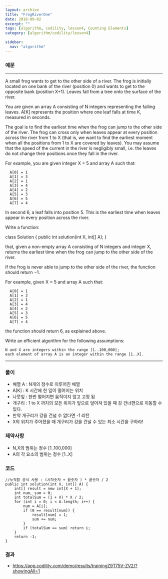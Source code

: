 ```yaml
---
layout: archive
title: "FrogRiverOne"
date: 2018-09-02
excerpt: ""
tags: [algorithm, codility, lesson4, Counting Elements]
category: [algorithm/codility/lesson4]

sidebar:
  nav: "algorithm"
---
```


### 예문 
* * *
A small frog wants to get to the other side of a river. The frog is initially located on one bank of the river (position 0) and wants to get to the opposite bank (position X+1). Leaves fall from a tree onto the surface of the river.

You are given an array A consisting of N integers representing the falling leaves. A[K] represents the position where one leaf falls at time K, measured in seconds.

The goal is to find the earliest time when the frog can jump to the other side of the river. The frog can cross only when leaves appear at every position across the river from 1 to X (that is, we want to find the earliest moment when all the positions from 1 to X are covered by leaves). You may assume that the speed of the current in the river is negligibly small, i.e. the leaves do not change their positions once they fall in the river.

For example, you are given integer X = 5 and array A such that:
```
  A[0] = 1
  A[1] = 3
  A[2] = 1
  A[3] = 4
  A[4] = 2
  A[5] = 3
  A[6] = 5
  A[7] = 4
```
In second 6, a leaf falls into position 5. This is the earliest time when leaves appear in every position across the river.

Write a function:

class Solution { public int solution(int X, int[] A); }

that, given a non-empty array A consisting of N integers and integer X, returns the earliest time when the frog can jump to the other side of the river.

If the frog is never able to jump to the other side of the river, the function should return −1.

For example, given X = 5 and array A such that:
```
  A[0] = 1
  A[1] = 3
  A[2] = 1
  A[3] = 4
  A[4] = 2
  A[5] = 3
  A[6] = 5
  A[7] = 4
```
the function should return 6, as explained above.

Write an efficient algorithm for the following assumptions:
```
N and X are integers within the range [1..100,000];
each element of array A is an integer within the range [1..X].
```
* * *

### 풀이
* 배열 A : N개의 정수로 이루어진 배열
* A[K] : K 시간에 한 잎이 떨어지는 위치
* 나뭇잎 : 한번 떨어지면 움직이지 않고 고정 됨
* 개구리 : 1 to X 까지의 모든 위치가 잎으로 덮어져 있을 때 강 건너편으로 이동할 수 있다.
* 만약 개구리가 강을 건널 수 없다면 -1 리턴
* X의 위치가 주어졌을 때 개구리가 강을 건널 수 있는 최소 시간을 구하라!

### 제약사항
* N,X의 범위는 정수 [1..100,000]
* A의 각 요소의 범위는 정수 [1..X]

### 코드
```
//누적합 공식 사용 : (시작숫자 + 끝숫자 ) * 끝숫자 / 2
public int solution(int X, int[] A) {
    int[] result = new int[X + 1];
    int num, sum = 0;
    int totalSum = (1 + X) * X / 2;
    for (int i = 0; i < A.length; i++) {
        num = A[i];
        if (0 == result[num]) {
            result[num] = 1;
            sum += num;
        }
        if (totalSum == sum) return i;
    }
    return -1;
}
```

### 결과
* https://app.codility.com/demo/results/trainingZ9T75V-ZV2/?showingAll=1